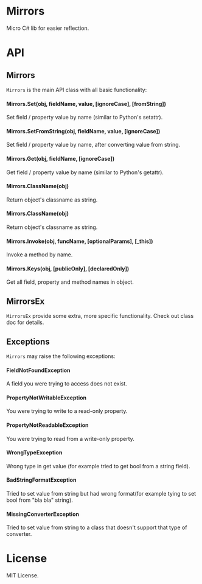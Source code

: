# Mirrors

Micro C# lib for easier reflection.

# API

## Mirrors

`Mirrors` is the main API class with all basic functionality:

#### Mirrors.Set(obj, fieldName, value, [ignoreCase], [fromString])

Set field / property value by name (similar to Python's setattr).

#### Mirrors.SetFromString(obj, fieldName, value, [ignoreCase])

Set field / property value by name, after converting value from string.

#### Mirrors.Get<T>(obj, fieldName, [ignoreCase])

Get field / property value by name (similar to Python's getattr).

#### Mirrors.ClassName(obj)

Return object's classname as string.

#### Mirrors.ClassName(obj)

Return object's classname as string.

#### Mirrors.Invoke(obj, funcName, [optionalParams], [_this])

Invoke a method by name.

#### Mirrors.Keys(obj, [publicOnly], [declaredOnly])

Get all field, property and method names in object.

## MirrorsEx

`MirrorsEx` provide some extra, more specific functionality. Check out class doc for details.

## Exceptions

`Mirrors` may raise the following exceptions:

#### FieldNotFoundException

A field you were trying to access does not exist.

#### PropertyNotWritableException

You were trying to write to a read-only property.

#### PropertyNotReadableException

You were trying to read from a write-only property.

#### WrongTypeException

Wrong type in get value (for example tried to get bool from a string field).

#### BadStringFormatException

Tried to set value from string but had wrong format(for example tying to set bool from "bla bla" string).

#### MissingConverterException

Tried to set value from string to a class that doesn't support that type of converter.

# License

MIT License.
